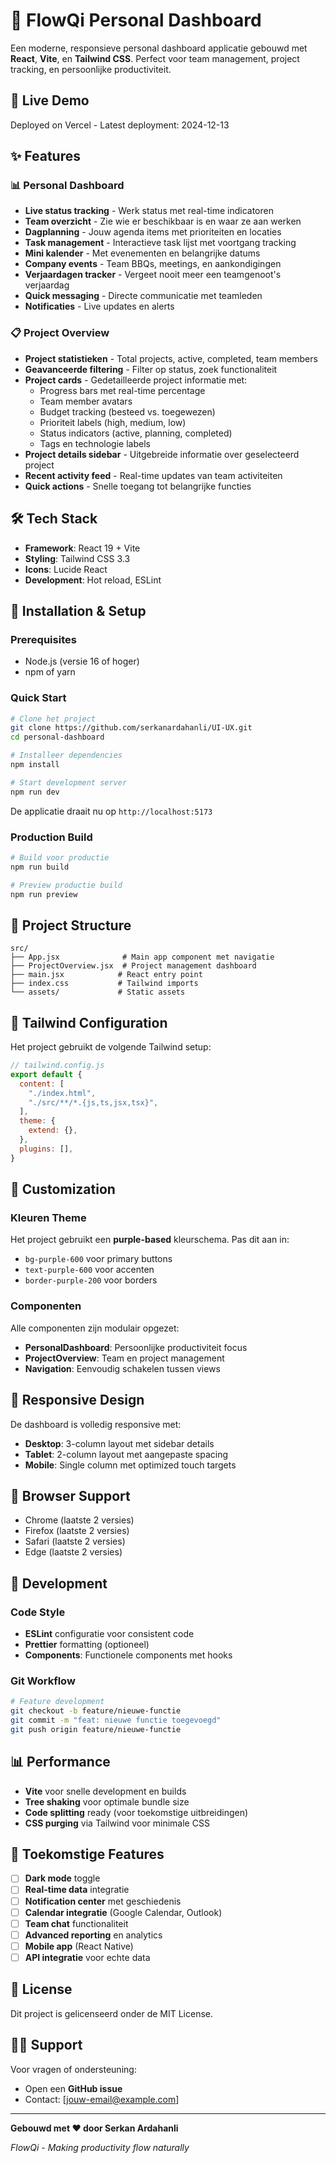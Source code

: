 # 🚀 FlowQi Personal Dashboard

Een moderne, responsieve personal dashboard applicatie gebouwd met **React**, **Vite**, en **Tailwind CSS**. Perfect voor team management, project tracking, en persoonlijke productiviteit.

## 🚀 Live Demo

Deployed on Vercel - Latest deployment: 2024-12-13

## ✨ Features

### 📊 Personal Dashboard
- **Live status tracking** - Werk status met real-time indicatoren
- **Team overzicht** - Zie wie er beschikbaar is en waar ze aan werken
- **Dagplanning** - Jouw agenda items met prioriteiten en locaties
- **Task management** - Interactieve task lijst met voortgang tracking
- **Mini kalender** - Met evenementen en belangrijke datums
- **Company events** - Team BBQs, meetings, en aankondigingen
- **Verjaardagen tracker** - Vergeet nooit meer een teamgenoot's verjaardag
- **Quick messaging** - Directe communicatie met teamleden
- **Notificaties** - Live updates en alerts

### 📋 Project Overview
- **Project statistieken** - Total projects, active, completed, team members
- **Geavanceerde filtering** - Filter op status, zoek functionaliteit
- **Project cards** - Gedetailleerde project informatie met:
  - Progress bars met real-time percentage
  - Team member avatars
  - Budget tracking (besteed vs. toegewezen)
  - Prioriteit labels (high, medium, low)
  - Status indicators (active, planning, completed)
  - Tags en technologie labels
- **Project details sidebar** - Uitgebreide informatie over geselecteerd project
- **Recent activity feed** - Real-time updates van team activiteiten
- **Quick actions** - Snelle toegang tot belangrijke functies

## 🛠️ Tech Stack

- **Framework**: React 19 + Vite
- **Styling**: Tailwind CSS 3.3
- **Icons**: Lucide React
- **Development**: Hot reload, ESLint

## 🚀 Installation & Setup

### Prerequisites
- Node.js (versie 16 of hoger)
- npm of yarn

### Quick Start

```bash
# Clone het project
git clone https://github.com/serkanardahanli/UI-UX.git
cd personal-dashboard

# Installeer dependencies
npm install

# Start development server
npm run dev
```

De applicatie draait nu op `http://localhost:5173`

### Production Build

```bash
# Build voor productie
npm run build

# Preview productie build
npm run preview
```

## 📁 Project Structure

```
src/
├── App.jsx              # Main app component met navigatie
├── ProjectOverview.jsx  # Project management dashboard
├── main.jsx            # React entry point
├── index.css           # Tailwind imports
└── assets/             # Static assets
```

## 🎨 Tailwind Configuration

Het project gebruikt de volgende Tailwind setup:

```javascript
// tailwind.config.js
export default {
  content: [
    "./index.html",
    "./src/**/*.{js,ts,jsx,tsx}",
  ],
  theme: {
    extend: {},
  },
  plugins: [],
}
```

## 🔧 Customization

### Kleuren Theme
Het project gebruikt een **purple-based** kleurschema. Pas dit aan in:
- `bg-purple-600` voor primary buttons
- `text-purple-600` voor accenten
- `border-purple-200` voor borders

### Componenten
Alle componenten zijn modulair opgezet:
- **PersonalDashboard**: Persoonlijke productiviteit focus
- **ProjectOverview**: Team en project management
- **Navigation**: Eenvoudig schakelen tussen views

## 📱 Responsive Design

De dashboard is volledig responsive met:
- **Desktop**: 3-column layout met sidebar details
- **Tablet**: 2-column layout met aangepaste spacing
- **Mobile**: Single column met optimized touch targets

## 🎯 Browser Support

- Chrome (laatste 2 versies)
- Firefox (laatste 2 versies)
- Safari (laatste 2 versies)
- Edge (laatste 2 versies)

## 🤝 Development

### Code Style
- **ESLint** configuratie voor consistent code
- **Prettier** formatting (optioneel)
- **Components**: Functionele components met hooks

### Git Workflow
```bash
# Feature development
git checkout -b feature/nieuwe-functie
git commit -m "feat: nieuwe functie toegevoegd"
git push origin feature/nieuwe-functie
```

## 📊 Performance

- **Vite** voor snelle development en builds
- **Tree shaking** voor optimale bundle size
- **Code splitting** ready (voor toekomstige uitbreidingen)
- **CSS purging** via Tailwind voor minimale CSS

## 🔮 Toekomstige Features

- [ ] **Dark mode** toggle
- [ ] **Real-time data** integratie
- [ ] **Notification center** met geschiedenis
- [ ] **Calendar integratie** (Google Calendar, Outlook)
- [ ] **Team chat** functionaliteit
- [ ] **Advanced reporting** en analytics
- [ ] **Mobile app** (React Native)
- [ ] **API integratie** voor echte data

## 📄 License

Dit project is gelicenseerd onder de MIT License.

## 🙋‍♂️ Support

Voor vragen of ondersteuning:
- Open een **GitHub issue**
- Contact: [jouw-email@example.com]

---

**Gebouwd met ❤️ door Serkan Ardahanli**

*FlowQi - Making productivity flow naturally*

